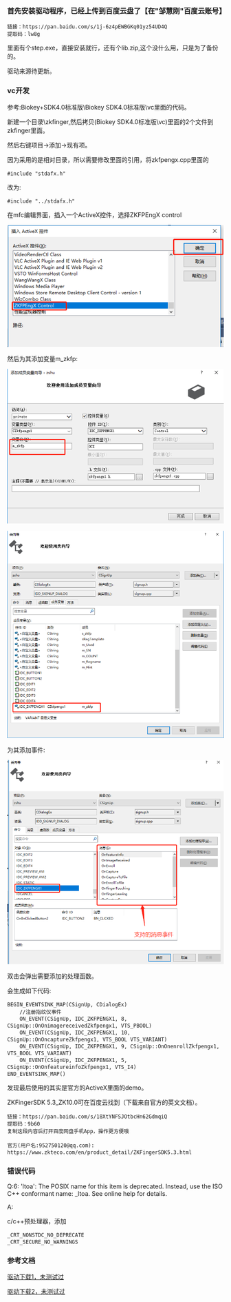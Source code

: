 ### 首先安装驱动程序，已经上传到百度云盘了【在"邹慧刚"百度云账号】



	链接：https://pan.baidu.com/s/1j-6z4pEWBGKq01yz54UD4Q 
	提取码：lw8g 

里面有个step.exe，直接安装就行，还有个lib.zip,这个没什么用，只是为了备份的。



驱动来源待更新。


### vc开发

参考:Biokey+SDK4.0标准版\Biokey SDK4.0标准版\vc里面的代码。


新建一个目录\zkfinger,然后拷贝(Biokey SDK4.0标准版\vc)里面的2个文件到zkfinger里面。

然后右键项目->添加->现有项。

因为采用的是相对目录，所以需要修改里面的引用，将zkfpengx.cpp里面的

	#include "stdafx.h"

改为:

	#include "../stdafx.h"


在mfc编辑界面，插入一个ActiveX控件，选择ZKFPEngX control


![images](./images/3.png)


然后为其添加变量m_zkfp:

![images](./images/4.png)



![images](./images/5.png)


为其添加事件:


![images](./images/6.png)

双击会弹出需要添加的处理函数。

会生成如下代码:

	BEGIN_EVENTSINK_MAP(CSignUp, CDialogEx)
		//注册指纹仪事件
		ON_EVENT(CSignUp, IDC_ZKFPENGX1, 8, CSignUp::OnOnimagereceivedZkfpengx1, VTS_PBOOL)
		ON_EVENT(CSignUp, IDC_ZKFPENGX1, 10, CSignUp::OnOncaptureZkfpengx1, VTS_BOOL VTS_VARIANT)
		ON_EVENT(CSignUp, IDC_ZKFPENGX1, 9, CSignUp::OnOnenrollZkfpengx1, VTS_BOOL VTS_VARIANT)
		ON_EVENT(CSignUp, IDC_ZKFPENGX1, 5, CSignUp::OnOnfeatureinfoZkfpengx1, VTS_I4)
	END_EVENTSINK_MAP()



发现最后使用的其实是官方的ActiveX里面的demo。


ZKFingerSDK 5.3_ZK10.0可在百度云找到（下载来自官方的英文文档）。


	链接：https://pan.baidu.com/s/18XtYNFSJOtbcHn62GdmqiQ 
	提取码：9b60 
	复制这段内容后打开百度网盘手机App，操作更方便哦

	官方(用户名:952750120@qq.com):
	https://www.zkteco.com/en/product_detail/ZKFingerSDK5.3.html



### 错误代码


Q:6: 'ltoa': The POSIX name for this item is deprecated. Instead, use the ISO C++ conformant name: _ltoa. See online help for details.

A:

c/c++预处理器，添加

	_CRT_NONSTDC_NO_DEPRECATE
	_CRT_SECURE_NO_WARNINGS



### 参考文档

[驱动下载1，未测试过](https://www.advanceduninstaller.com/ZKTeco-Inc_-7c1cfa0d5be7ca8979bcbf879b1dac95-0-publisher.htm)

[驱动下载2，未测试过](https://download.csdn.net/download/inken/10179041)

